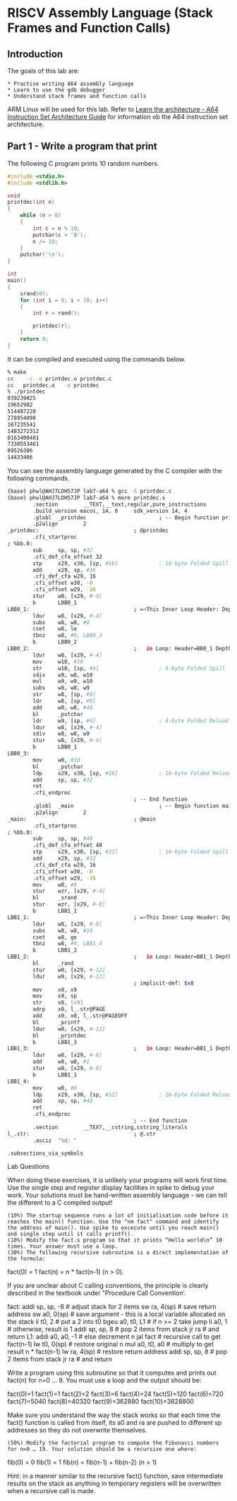 # RISCV Assembly Language (Stack Frames and Function Calls)

## Introduction
The goals of this lab are:

    * Practise writing A64 assembly language
    * Learn to use the gdb debugger
    * Understand stack frames and function calls

ARM Linux will be used for this lab. Refer to [Learn the architecture - A64 Instruction Set Architecture Guide](https://developer.arm.com/documentation/102374/0101) for information ob the A64 instruction set architecture.

## Part 1 - Write a program that print
The following C program prints 10 random numbers.

```C
#include <stdio.h>
#include <stdlib.h>

void
printdec(int n)
{
    while (n > 0)
    {
        int c = n % 10;
        putchar(c + '0');
        n /= 10;
    }
    putchar('\n');
}

int
main()
{
    srand(0);
    for (int i = 0; i < 10; i++)
    {
        int r = rand();

        printdec(r);
    }
    return 0;
}
```

It can be compiled and executed using the commands below.

```bash
% make
cc    -c -o printdec.o printdec.c
cc   printdec.o   -o printdec
% ./printdec
039239025
19652982
514487228
278954098
167235541
1483272312
0163400401
7330553461
89526386
14433466
```

You can see the assembly language generated by the C compiler with the following commands.
```bash
(base) phwl@AHJ7LDH57JP lab7-a64 % gcc -S printdec.c
(base) phwl@AHJ7LDH57JP lab7-a64 % more printdec.s
        .section        __TEXT,__text,regular,pure_instructions
        .build_version macos, 14, 0     sdk_version 14, 4
        .globl  _printdec                       ; -- Begin function printdec
        .p2align        2
_printdec:                              ; @printdec
        .cfi_startproc
; %bb.0:
        sub     sp, sp, #32
        .cfi_def_cfa_offset 32
        stp     x29, x30, [sp, #16]             ; 16-byte Folded Spill
        add     x29, sp, #16
        .cfi_def_cfa w29, 16
        .cfi_offset w30, -8
        .cfi_offset w29, -16
        stur    w0, [x29, #-4]
        b       LBB0_1
LBB0_1:                                 ; =>This Inner Loop Header: Depth=1
        ldur    w8, [x29, #-4]
        subs    w8, w8, #0
        cset    w8, le
        tbnz    w8, #0, LBB0_3
        b       LBB0_2
LBB0_2:                                 ;   in Loop: Header=BB0_1 Depth=1
        ldur    w8, [x29, #-4]
        mov     w10, #10
        str     w10, [sp, #4]                   ; 4-byte Folded Spill
        sdiv    w9, w8, w10
        mul     w9, w9, w10
        subs    w8, w8, w9
        str     w8, [sp, #8]
        ldr     w8, [sp, #8]
        add     w0, w8, #48
        bl      _putchar
        ldr     w9, [sp, #4]                    ; 4-byte Folded Reload
        ldur    w8, [x29, #-4]
        sdiv    w8, w8, w9
        stur    w8, [x29, #-4]
        b       LBB0_1
LBB0_3:
        mov     w0, #10
        bl      _putchar
        ldp     x29, x30, [sp, #16]             ; 16-byte Folded Reload
        add     sp, sp, #32
        ret
        .cfi_endproc
                                        ; -- End function
        .globl  _main                           ; -- Begin function main
        .p2align        2
_main:                                  ; @main
        .cfi_startproc
; %bb.0:
        sub     sp, sp, #48
        .cfi_def_cfa_offset 48
        stp     x29, x30, [sp, #32]             ; 16-byte Folded Spill
        add     x29, sp, #32
        .cfi_def_cfa w29, 16
        .cfi_offset w30, -8
        .cfi_offset w29, -16
        mov     w0, #0
        stur    wzr, [x29, #-4]
        bl      _srand
        stur    wzr, [x29, #-8]
        b       LBB1_1
LBB1_1:                                 ; =>This Inner Loop Header: Depth=1
        ldur    w8, [x29, #-8]
        subs    w8, w8, #10
        cset    w8, ge
        tbnz    w8, #0, LBB1_4
        b       LBB1_2
LBB1_2:                                 ;   in Loop: Header=BB1_1 Depth=1
        bl      _rand
        stur    w0, [x29, #-12]
        ldur    w9, [x29, #-12]
                                        ; implicit-def: $x8
        mov     x8, x9
        mov     x9, sp
        str     x8, [x9]
        adrp    x0, l_.str@PAGE
        add     x0, x0, l_.str@PAGEOFF
        bl      _printf
        ldur    w0, [x29, #-12]
        bl      _printdec
        b       LBB1_3
LBB1_3:                                 ;   in Loop: Header=BB1_1 Depth=1
        ldur    w8, [x29, #-8]
        add     w8, w8, #1
        stur    w8, [x29, #-8]
        b       LBB1_1
LBB1_4:
        mov     w0, #0
        ldp     x29, x30, [sp, #32]             ; 16-byte Folded Reload
        add     sp, sp, #48
        ret
        .cfi_endproc
                                        ; -- End function
        .section        __TEXT,__cstring,cstring_literals
l_.str:                                 ; @.str
        .asciz  "%d: "

.subsections_via_symbols
```

Lab Questions

When doing these exercises, it is unlikely your programs will work first time. Use the single step and register display facilities in spike to debug your work. Your solutions must be hand-written assembly language - we can tell the different to a C compiled output!

    (10%) The startup sequence runs a lot of initialisation code before it reaches the main() function. Use the "nm fact" command and identify the address of main(). Use spike to excecute until you reach main() and single step until it calls printf().
    (10%) Modify the fact.s program so that it prints “Hello world\n” 10 times. Your answer must use a loop.
    (30%) The following recursive subroutine is a direct implementation of the formula:

fact(0) = 1
fact(n) = n * fact(n-1)         (n > 0).

If you are unclear about C calling conventions, the principle is clearly described in the textbook under "Procedure Call Convention'.

fact:
        addi sp, sp, -8     # adjust stack for 2 items
        sw   ra, 4(sp)      # save return address
        sw   a0, 0(sp)      # save argument - this is a local variable allocated on the stack
        li   t0, 2          # put a 2 into t0
        bgeu a0, t0, L1     # if n >= 2 take jump
        li   a0, 1          # otherwise, result is 1
        addi sp, sp, 8      #   pop 2 items from stack
        jr   ra             #   and return
L1:     addi a0, a0, -1     # else decrement n
        jal  fact           # recursive call to get fact(n-1)
        lw   t0, 0(sp)      # restore original n
        mul  a0, t0, a0     # multiply to get result n * fact(n-1)
        lw   ra, 4(sp)      # restore return address
        addi sp, sp, 8      # pop 2 items from stack
        jr   ra             # and return

Write a program using this subroutine so that it computes and prints out fact(n) for n=0 … 9. You must use a loop and the output should be:

fact(0)=1
fact(1)=1
fact(2)=2
fact(3)=6
fact(4)=24
fact(5)=120
fact(6)=720
fact(7)=5040
fact(8)=40320
fact(9)=362880
fact(10)=3628800

Make sure you understand the way the stack works so that each time the fact() function is called from itself, its a0 and ra are pushed to different sp addresses so they do not overwrite themselves.

    (50%) Modify the factorial program to compute the Fibonacci numbers for n=0 … 19. Your solution should be a recursive one where:

fib(0) = 0
fib(1) = 1
fib(n) = fib(n-1) + fib(n-2)    (n > 1)

Hint: in a manner similar to the recursive fact() function, save intermediate results on the stack as anything in temporary registers will be overwritten when a recursive call is made.
